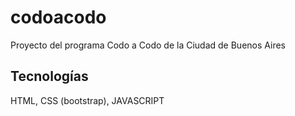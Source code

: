 # codoacodo
Proyecto del programa Codo a Codo de la Ciudad de Buenos Aires

## Tecnologías

HTML, CSS (bootstrap), JAVASCRIPT
